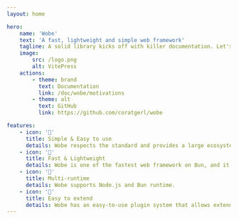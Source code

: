 ```yaml
---
layout: home

hero:
    name: 'Wobe'
    text: 'A fast, lightweight and simple web framework'
    tagline: A solid library kicks off with killer documentation. Let's dive in together !
    image:
        src: /logo.png
        alt: VitePress
    actions:
        - theme: brand
          text: Documentation
          link: /doc/wobe/motivations
        - theme: alt
          text: GitHub
          link: https://github.com/coratgerl/wobe

features:
    - icon: '🧩'
      title: Simple & Easy to use
      details: Wobe respects the standard and provides a large ecosystem.
    - icon: '🚀'
      title: Fast & Lightweight
      details: Wobe is one of the fastest web framework on Bun, and it has 0 dependencies (only 23.9 kB).
    - icon: '🔧'
      title: Multi-runtime
      details: Wobe supports Node.js and Bun runtime.
    - icon: '🔌'
      title: Easy to extend
      details: Wobe has an easy-to-use plugin system that allows extending for all your personal use cases.
---
```

